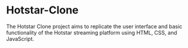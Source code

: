 # Hotstar-Clone
The Hotstar Clone project aims to replicate the user interface and basic functionality of the Hotstar streaming platform using HTML, CSS, and JavaScript.
